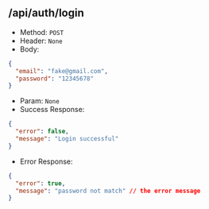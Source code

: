 ## /api/auth/login

- Method: `POST`
- Header: `None`
- Body:

```json
{
  "email": "fake@gmail.com",
  "password": "12345678"
}
```

- Param: `None`
- Success Response:

```json
{
  "error": false,
  "message": "Login successful"
}
```

- Error Response:

```json
{
  "error": true,
  "message": "password not match" // the error message
}
```